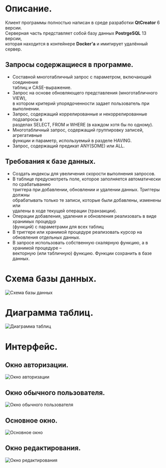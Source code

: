 # Описание.
Клиент программы полностью написан в среде разработки **QtCreator** 6 версии.<br>
Серверная часть представляет собой базу данных **PostrgeSQL** 13 версии,<br>
которая находится в контейнере **Docker'а** и имитирует удалённый сервер.<br>

## Запросы содержащиеся в программе.
- Составной многотабличный запрос с параметром, включающий соединение<br>
таблиц и CASE-выражение.
- Запрос на основе обновляющего представления (многотабличного VIEW),<br>
в котором критерий упорядоченности задает пользователь при выполнении.
- Запрос, содержащий коррелированные и некоррелированные подзапросы в<br>
разделах SELECT, FROM и WHERE (в каждом хотя бы по одному).
- Многотабличный запрос, содержащий группировку записей, агрегативные<br>
функции и параметр, используемый в разделе HAVING. 
- Запрос, содержащий предикат ANY(SOME) или ALL.

## Требования к базе данных.
- Создать индексы для увеличения скорости выполнения запросов.
- В таблице предусмотреть поле, которое заполняется автоматически по срабатыванию<br>
триггера при добавлении, обновлении и удалении данных. Триггеры должны<br>
обрабатывать только те записи, которые были добавлены, изменены или<br>
удалены в ходе текущей операции (транзакции).
- Операции добавления, удаления и обновления реализовать в виде хранимых процедур<br>
(функций) с параметрами для всех таблиц
- В триггере или хранимой процедуре реализовать курсор на обновления отдельных данных.
- В запросе использовать собственную скалярную функцию, а в хранимой процедуре –<br>
векторную (или табличную) функцию. Функции сохранить в базе данных.


# Схема базы данных.
![Схема базы данных](https://sun9-38.userapi.com/impg/cXhjNr8n2ryF4VtU0ysCeSEtFG5486jX-_HvwA/cVz3rtiqtew.jpg?size=633x206&quality=96&sign=6df21c0ce3d64bf0237ee4ea860bfd8f&type=album)
# Диаграмма таблиц.
![Диаграмма таблиц](https://sun9-10.userapi.com/impg/j5jxFbMn8BKp2jlKvmKlV54ezgcAn5E5cAeS6Q/PD79LKwPoUk.jpg?size=1280x492&quality=96&sign=afd0e50200b8cbdf5644dd3695ac0ab1&type=album)
# Интерфейс.
## Окно авторизации.
![Окно авторизации](https://sun9-31.userapi.com/impg/qv5wca1zotcL8TQ0KGzn-sELYY1Vlh9JC29LpQ/WnFVnQoWz7c.jpg?size=812x534&quality=96&sign=e1f18e4aa333d4d20b60daf80f126149&type=album)
## Окно обычного пользователя.
![Окно обычного пользователя](https://sun9-46.userapi.com/impg/jjouS7fM5zFr7rkkfBA0i2ckzU3jY8G_DFrGKA/qlSzw4XKARk.jpg?size=1110x613&quality=96&sign=9d72aef025bf8664274aa67c620f6bef&type=album)
## Основное окно.
![Основное окно](https://sun1-93.userapi.com/impg/Tnz3nA-y1hLUo6KBQ9rI1jg5BB6TMHBNoanFVg/28i0AwGqxsQ.jpg?size=1212x984&quality=96&sign=dca930c35f342a5703860436ff7ed353&type=album)
## Окно редактирования.
![Окно редактирования](https://sun9-69.userapi.com/impg/fNtLY0ow1XMImcT2-Y58On3ZjxfLbtyCnATbkA/IKHdnUKP514.jpg?size=912x734&quality=96&sign=7a37dbdc7ec959b0f63f24f17e8fd7b3&type=album)
